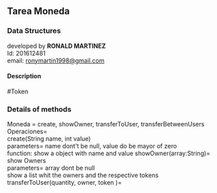 ## Tarea Moneda
### Data Structures

developed by **RONALD MARTINEZ**<br>
Id: 201612481<br>
email: ronymartin1998@gmail.com<br>
#### Description
#Token 





### Details of methods
Moneda = create, showOwner, transferToUser, transferBetweenUsers<br>
Operaciones= <br>
create(String name, int value)<br>
parameters= name dont't be null, value do be mayor of zero<br> 
function: show a object with name and value 
showOwner(array:String)= show Owners<br>
parameters= array dont be null<br>
show a list whit the owners and the respective tokens
transferToUser(quantity, owner, token )=<br>

